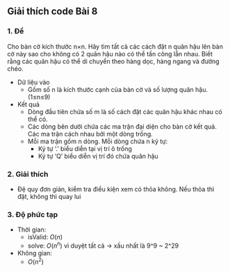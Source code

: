 ## Giải thích code Bài 8

### 1. Đề
Cho bàn cờ kích thước n×n. Hãy tìm tất cả các cách đặt n quân hậu lên bàn cờ này sao cho không có 2 quân hậu nào có thể tấn công lẫn nhau. Biết rằng các quân hậu có thể di chuyển theo hàng dọc, hàng ngang và đường chéo.
- Dữ liệu vào
    - Gồm số n là kích thước cạnh của bàn cờ và số lượng quân hậu. (1≤n≤9)
- Kết quả
    - Dòng đầu tiên chứa số m là số cách đặt các quân hậu khác nhau có thể có.
    - Các dòng bên dưới chứa các ma trận đại diện cho bàn cờ kết quả. Các ma trận cách nhau bởi một dòng trống.
    - Mỗi ma trận gồm n dòng. Mỗi dòng chứa n ký tự:
        - Ký tự ‘.’ biểu diễn tại vị trí ô trống 
        - Ký tự ‘Q’ biểu diễn vị trí đó chứa quân hậu

### 2. Giải thích 
- Đệ quy đơn giản, kiểm tra điều kiện xem có thỏa không. Nếu thỏa thì đặt, không thì quay lui

### 3. Độ phức tạp
- Thời gian:
    - isValid: $O(n)$
    - solve: $O(n^n)$ vì duyệt tất cả -> xấu nhất là 9^9 ~ 2^29
- Không gian:
    - $O(n^2)$